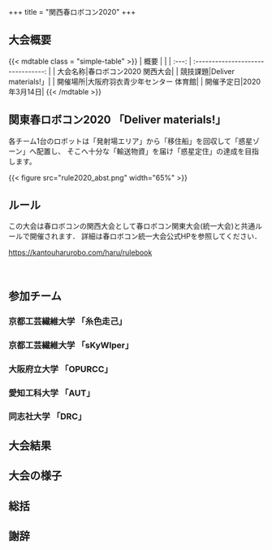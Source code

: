 +++
title = "関西春ロボコン2020"
+++

## 大会概要

{{< mdtable class = "simple-table" >}}
| 概要 |  |
| :---: | :--------------------------------: |
| 大会名称|春ロボコン2020 関西大会|
| 競技課題|Deliver materials!」|
| 開催場所|大阪府羽衣青少年センター 体育館|
| 開催予定日|2020年3月14日|
{{< /mdtable >}}


## 関東春ロボコン2020 「Deliver materials!」   

各チーム1台のロボットは「発射場エリア」から「移住船」を回収して「惑星ゾーン」へ配置し、
そこへ十分な「輸送物資」を届け「惑星定住」の達成を目指します。

{{< figure src="rule2020_abst.png" width="65%" >}}
 
## ルール

この大会は春ロボコンの関西大会として春ロボコン関東大会(統一大会)と共通ルールで開催されます．
詳細は春ロボコン統一大会公式HPを参照してください．

https://kantouharurobo.com/haru/rulebook  

<br>

## 参加チーム
### 京都工芸繊維大学 「糸色走己」
### 京都工芸繊維大学 「sKyWIper」
### 大阪府立大学 「OPURCC」	 
### 愛知工科大学 「AUT」	    
### 同志社大学 「DRC」

## 大会結果

## 大会の様子

## 総括

## 謝辞
